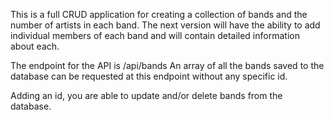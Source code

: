 This is a full CRUD application for creating a collection of bands and the number of artists in each band.  The next version will have the ability to add individual members of each band and will contain detailed information about each.  

The endpoint for the API is /api/bands
An array of all the bands saved to the database can be requested at this endpoint without any specific id.

Adding an id, you are able to update and/or delete bands from the database.
